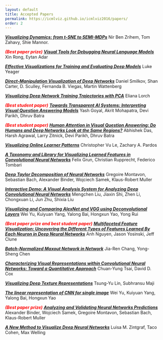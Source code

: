 ```yaml
---
layout: default
title: Accepted Papers
permalink: https://icmlviz.github.io/icmlviz2016/papers/
order: 2
---
```


***[Visualizing Dynamics: from t-SNE to SEMI-MDPs]***
Nir Ben Zrihem, Tom Zahavy, Shie Mannor.

<span style="color:red">***(Best paper prize)***</span> ***[Visual Tools for Debugging Neural Language Models]***
Xin Rong, Eytan Adar

***[Effective Visualizations for Training and Evaluating Deep Models]***
Luke Yeager

***[Direct-Manipulation Visualization of Deep Networks]***
Daniel Smilkov, Shan Carter, D. Sculley, Fernanda B. Viegas, Martin Wattenberg 


***[Visualizing Deep Network Training Trajectories with PCA]***
Eliana Lorch

<span style="color:red">***(Best student paper)***</span> ***[Towards Transparent AI Systems: Interpreting Visual Question Answering Models]***
Yash Goyal, Akrit Mohapatra, Devi Parikh, Dhruv Batra


<span style="color:red">***(Best student paper)***</span> ***[Human Attention in Visual Question Answering: Do Humans and Deep Networks Look at the Same Regions?]***
Abhishek Das, Harsh Agrawal, Larry Zitnick, Devi Parikh, Dhruv Batra

***[Visualizing Online Learner Patterns]***
Christopher Vu Le, Zachary A. Pardos

***[A Taxonomy and Library for Visualizing Learned Features in Convolutional Neural Networks]***
Felix Grun, Christian Rupprecht, Federico Tombari 

***[Deep Taylor Decomposition of Neural Networks]***
Gregoire Montavon, Sebastian Bach, Alexander Binder, Wojciech Samek, Klaus-Robert Muller


***[Interactive Demo: A Visual Analysis System for Analyzing Deep Convolutional Neural Networks]***
Mengchen Liu, Jiaxin Shi, Zhen Li, Chongxuan Li, Jun Zhu, Shixia Liu

***[Visualizing and Comparing AlexNet and VGG using Deconvolutional Layers]***
Wei Yu, Kuiyuan Yang, Yalong Bai, Hongxun Yao, Yong Rui

<span style="color:red">***(Best paper prize and best student paper)***</span> ***[Multifaceted Feature Visualization: Uncovering the Different Types of Features Learned By Each Neuron in Deep Neural Networks]***
Anh Nguyen, Jason Yosinski, Jeff Clune 

***[Batch-Normalized Maxout Network in Network]***
Jia-Ren Chang, Yong-Sheng Chen

***[Characterizing Visual Representations within Convolutional Neural Networks: Toward a Quantitative Approach]***
Chuan-Yung Tsai, David D. Cox

***[Visualizing Deep Texture Representations]***
Tsung-Yu Lin, Subhransu Maji


***[The linear representation of CNN for single image]***
Wei Yu, Kuiyuan Yang, Yalong Bai, Hongxun Yao


<span style="color:red">***(Best paper prize)***</span> ***[Analyzing and Validating Neural Networks Predictions]***
Alexander Binder, Wojciech Samek, Gregoire Montavon, Sebastian Bach, Klaus-Robert Muller


***[A New Method to Visualize Deep Neural Networks]***
Luisa M. Zintgraf, Taco Cohen, Max Welling


[Interactive Demo: A Visual Analysis System for Analyzing Deep Convolutional Neural Networks]: ../assets/papers/2.pdf

[Visualizing and Comparing AlexNet and VGG using Deconvolutional Layers]: ../assets/papers/4.pdf

[Multifaceted Feature Visualization: Uncovering the Different Types of Features Learned By Each Neuron in Deep Neural Networks]: ../assets/papers/5.pdf

[Batch-Normalized Maxout Network in Network]: ../assets/papers/6.pdf

[Characterizing Visual Representations within Convolutional Neural Networks: Toward a Quantitative Approach]: ../assets/papers/7.pdf

[Visualizing Deep Texture Representations]: ../assets/papers/8.pdf

[Visualizing Dynamics: from t-SNE to SEMI-MDPs]: ../assets/papers/10.pdf

[Visual Tools for Debugging Neural Language Models]: ../assets/papers/11.pdf

[Deep Taylor Decomposition of Neural Networks]: ../assets/papers/13.pdf

[The linear representation of CNN for single image]: ../assets/papers/14.pdf

[Direct-Manipulation Visualization of Deep Networks]: ../assets/papers/15.pdf

[Effective Visualizations for Training and Evaluating Deep Models]: ../assets/papers/16.pdf

[Human Attention in Visual Question Answering: Do Humans and Deep Networks Look at the Same Regions?]: ../assets/papers/17.pdf

[Analyzing and Validating Neural Networks Predictions]: ../assets/papers/18.pdf

[A Taxonomy and Library for Visualizing Learned Features in Convolutional Neural Networks]: ../assets/papers/20.pdf

[Visualizing Online Learner Patterns]: ../assets/papers/21.pdf

[Towards Transparent AI Systems: Interpreting Visual Question Answering Models]: ../assets/papers/22.pdf

[A New Method to Visualize Deep Neural Networks]: ../assets/papers/23.pdf

[Visualizing Deep Network Training Trajectories with PCA]: ../assets/papers/24.pdf


<script>
  (function(i,s,o,g,r,a,m){i['GoogleAnalyticsObject']=r;i[r]=i[r]||function(){
  (i[r].q=i[r].q||[]).push(arguments)},i[r].l=1*new Date();a=s.createElement(o),
  m=s.getElementsByTagName(o)[0];a.async=1;a.src=g;m.parentNode.insertBefore(a,m)
  })(window,document,'script','https://www.google-analytics.com/analytics.js','ga');

  ga('create', 'UA-48160406-2', 'auto');
  ga('send', 'pageview');

</script>
